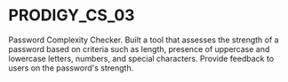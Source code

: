 # PRODIGY_CS_03
Password Complexity Checker. Built a tool that assesses the strength of a password based on criteria  such as length, presence of uppercase and lowercase letters, numbers, and special characters. Provide feedback to users on the password's strength.
